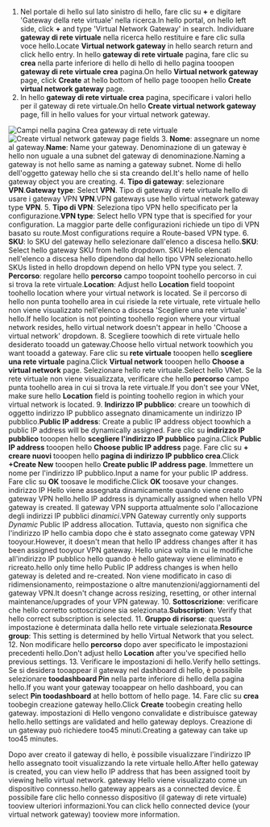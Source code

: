 1. <span data-ttu-id="c1fd3-101">Nel portale di hello sul lato sinistro di hello, fare clic su  **+**  e digitare 'Gateway della rete virtuale' nella ricerca.</span><span class="sxs-lookup"><span data-stu-id="c1fd3-101">In hello portal, on hello left side, click **+** and type 'Virtual Network Gateway' in search.</span></span> <span data-ttu-id="c1fd3-102">Individuare **gateway di rete virtuale** nella ricerca hello restituire e fare clic sulla voce hello.</span><span class="sxs-lookup"><span data-stu-id="c1fd3-102">Locate **Virtual network gateway** in hello search return and click hello entry.</span></span> <span data-ttu-id="c1fd3-103">In hello **gateway di rete virtuale** pagina, fare clic su **crea** nella parte inferiore di hello di hello di hello pagina tooopen **gateway di rete virtuale crea** pagina.</span><span class="sxs-lookup"><span data-stu-id="c1fd3-103">On hello **Virtual network gateway** page, click **Create** at hello bottom of hello page tooopen hello **Create virtual network gateway** page.</span></span>
2. <span data-ttu-id="c1fd3-104">In hello **gateway di rete virtuale crea** pagina, specificare i valori hello per il gateway di rete virtuale.</span><span class="sxs-lookup"><span data-stu-id="c1fd3-104">On hello **Create virtual network gateway** page, fill in hello values for your virtual network gateway.</span></span>

  <span data-ttu-id="c1fd3-105">![Campi nella pagina Crea gateway di rete virtuale](./media/vpn-gateway-add-gw-p2s-rm-portal-include/p2sgw.png "Campi nella pagina Crea gateway di rete virtuale")</span><span class="sxs-lookup"><span data-stu-id="c1fd3-105">![Create virtual network gateway page fields](./media/vpn-gateway-add-gw-p2s-rm-portal-include/p2sgw.png "Create virtual network gateway page fields")</span></span>
3. <span data-ttu-id="c1fd3-106">**Nome**: assegnare un nome al gateway.</span><span class="sxs-lookup"><span data-stu-id="c1fd3-106">**Name**: Name your gateway.</span></span> <span data-ttu-id="c1fd3-107">Denominazione di un gateway è hello non uguale a una subnet del gateway di denominazione.</span><span class="sxs-lookup"><span data-stu-id="c1fd3-107">Naming a gateway is not hello same as naming a gateway subnet.</span></span> <span data-ttu-id="c1fd3-108">Nome di hello dell'oggetto gateway hello che si sta creando del.</span><span class="sxs-lookup"><span data-stu-id="c1fd3-108">It's hello name of hello gateway object you are creating.</span></span>
4. <span data-ttu-id="c1fd3-109">**Tipo di gateway**: selezionare **VPN**.</span><span class="sxs-lookup"><span data-stu-id="c1fd3-109">**Gateway type**: Select **VPN**.</span></span> <span data-ttu-id="c1fd3-110">Tipo di gateway di rete virtuale hello di usare i gateway VPN **VPN**.</span><span class="sxs-lookup"><span data-stu-id="c1fd3-110">VPN gateways use hello virtual network gateway type **VPN**.</span></span>
5. <span data-ttu-id="c1fd3-111">**Tipo di VPN**: Seleziona tipo VPN hello specificato per la configurazione.</span><span class="sxs-lookup"><span data-stu-id="c1fd3-111">**VPN type**: Select hello VPN type that is specified for your configuration.</span></span> <span data-ttu-id="c1fd3-112">La maggior parte delle configurazioni richiede un tipo di VPN basato su route.</span><span class="sxs-lookup"><span data-stu-id="c1fd3-112">Most configurations require a Route-based VPN type.</span></span>
6. <span data-ttu-id="c1fd3-113">**SKU**: lo SKU del gateway hello selezionare dall'elenco a discesa hello.</span><span class="sxs-lookup"><span data-stu-id="c1fd3-113">**SKU**: Select hello gateway SKU from hello dropdown.</span></span> <span data-ttu-id="c1fd3-114">SKU Hello elencati nell'elenco a discesa hello dipendono dal hello tipo VPN selezionato.</span><span class="sxs-lookup"><span data-stu-id="c1fd3-114">hello SKUs listed in hello dropdown depend on hello VPN type you select.</span></span>
7. <span data-ttu-id="c1fd3-115">**Percorso**: regolare hello **percorso** campo toopoint toohello percorso in cui si trova la rete virtuale.</span><span class="sxs-lookup"><span data-stu-id="c1fd3-115">**Location**: Adjust hello **Location** field toopoint toohello location where your virtual network is located.</span></span> <span data-ttu-id="c1fd3-116">Se il percorso di hello non punta toohello area in cui risiede la rete virtuale, rete virtuale hello non viene visualizzato nell'elenco a discesa 'Scegliere una rete virtuale' hello.</span><span class="sxs-lookup"><span data-stu-id="c1fd3-116">If hello location is not pointing toohello region where your virtual network resides, hello virtual network doesn't appear in hello 'Choose a virtual network' dropdown.</span></span>
8. <span data-ttu-id="c1fd3-117">Scegliere toowhich di rete virtuale hello desiderato tooadd un gateway.</span><span class="sxs-lookup"><span data-stu-id="c1fd3-117">Choose hello virtual network toowhich you want tooadd a gateway.</span></span> <span data-ttu-id="c1fd3-118">Fare clic su **rete virtuale** tooopen hello **scegliere una rete virtuale** pagina.</span><span class="sxs-lookup"><span data-stu-id="c1fd3-118">Click **Virtual network** tooopen hello **Choose a virtual network** page.</span></span> <span data-ttu-id="c1fd3-119">Selezionare hello rete virtuale.</span><span class="sxs-lookup"><span data-stu-id="c1fd3-119">Select hello VNet.</span></span> <span data-ttu-id="c1fd3-120">Se la rete virtuale non viene visualizzata, verificare che hello **percorso** campo punta toohello area in cui si trova la rete virtuale.</span><span class="sxs-lookup"><span data-stu-id="c1fd3-120">If you don't see your VNet, make sure hello **Location** field is pointing toohello region in which your virtual network is located.</span></span>
9. <span data-ttu-id="c1fd3-121">**Indirizzo IP pubblico**: creare un toowhich di oggetto indirizzo IP pubblico assegnato dinamicamente un indirizzo IP pubblico.</span><span class="sxs-lookup"><span data-stu-id="c1fd3-121">**Public IP address**: Create a public IP address object toowhich a public IP address will be dynamically assigned.</span></span> <span data-ttu-id="c1fd3-122">Fare clic su **indirizzo IP pubblico** tooopen hello **scegliere l'indirizzo IP pubblico** pagina.</span><span class="sxs-lookup"><span data-stu-id="c1fd3-122">Click **Public IP address** tooopen hello **Choose public IP address** page.</span></span> <span data-ttu-id="c1fd3-123">Fare clic su **+ creare nuovi** tooopen hello **pagina di indirizzo IP pubblico crea**.</span><span class="sxs-lookup"><span data-stu-id="c1fd3-123">Click **+Create New** tooopen hello **Create public IP address page**.</span></span> <span data-ttu-id="c1fd3-124">Immettere un nome per l'indirizzo IP pubblico.</span><span class="sxs-lookup"><span data-stu-id="c1fd3-124">Input a name for your public IP address.</span></span> <span data-ttu-id="c1fd3-125">Fare clic su **OK** toosave le modifiche.</span><span class="sxs-lookup"><span data-stu-id="c1fd3-125">Click **OK** toosave your changes.</span></span> <span data-ttu-id="c1fd3-126">indirizzo IP Hello viene assegnata dinamicamente quando viene creato gateway VPN hello.</span><span class="sxs-lookup"><span data-stu-id="c1fd3-126">hello IP address is dynamically assigned when hello VPN gateway is created.</span></span> <span data-ttu-id="c1fd3-127">Il gateway VPN supporta attualmente solo l'allocazione degli indirizzi IP pubblici *dinamici*.</span><span class="sxs-lookup"><span data-stu-id="c1fd3-127">VPN Gateway currently only supports *Dynamic* Public IP address allocation.</span></span> <span data-ttu-id="c1fd3-128">Tuttavia, questo non significa che l'indirizzo IP hello cambia dopo che è stato assegnato come gateway VPN tooyour.</span><span class="sxs-lookup"><span data-stu-id="c1fd3-128">However, it doesn't mean that hello IP address changes after it has been assigned tooyour VPN gateway.</span></span> <span data-ttu-id="c1fd3-129">Hello unica volta in cui le modifiche all'indirizzo IP pubblico hello quando è hello gateway viene eliminato e ricreato.</span><span class="sxs-lookup"><span data-stu-id="c1fd3-129">hello only time hello Public IP address changes is when hello gateway is deleted and re-created.</span></span> <span data-ttu-id="c1fd3-130">Non viene modificato in caso di ridimensionamento, reimpostazione o altre manutenzioni/aggiornamenti del gateway VPN.</span><span class="sxs-lookup"><span data-stu-id="c1fd3-130">It doesn't change across resizing, resetting, or other internal maintenance/upgrades of your VPN gateway.</span></span>
10. <span data-ttu-id="c1fd3-131">**Sottoscrizione**: verificare che hello corretto sottoscrizione sia selezionata.</span><span class="sxs-lookup"><span data-stu-id="c1fd3-131">**Subscription**: Verify that hello correct subscription is selected.</span></span>
11. <span data-ttu-id="c1fd3-132">**Gruppo di risorse**: questa impostazione è determinata dalla hello rete virtuale selezionata.</span><span class="sxs-lookup"><span data-stu-id="c1fd3-132">**Resource group**: This setting is determined by hello Virtual Network that you select.</span></span>
12. <span data-ttu-id="c1fd3-133">Non modificare hello **percorso** dopo aver specificato le impostazioni precedenti hello.</span><span class="sxs-lookup"><span data-stu-id="c1fd3-133">Don't adjust hello **Location** after you've specified hello previous settings.</span></span>
13. <span data-ttu-id="c1fd3-134">Verificare le impostazioni di hello.</span><span class="sxs-lookup"><span data-stu-id="c1fd3-134">Verify hello settings.</span></span> <span data-ttu-id="c1fd3-135">Se si desidera tooappear il gateway nel dashboard di hello, è possibile selezionare **toodashboard Pin** nella parte inferiore di hello della pagina hello.</span><span class="sxs-lookup"><span data-stu-id="c1fd3-135">If you want your gateway tooappear on hello dashboard, you can select **Pin toodashboard** at hello bottom of hello page.</span></span>
14. <span data-ttu-id="c1fd3-136">Fare clic su **crea** toobegin creazione gateway hello.</span><span class="sxs-lookup"><span data-stu-id="c1fd3-136">Click **Create** toobegin creating hello gateway.</span></span> <span data-ttu-id="c1fd3-137">impostazioni di Hello vengono convalidate e distribuisce gateway hello.</span><span class="sxs-lookup"><span data-stu-id="c1fd3-137">hello settings are validated and hello gateway deploys.</span></span> <span data-ttu-id="c1fd3-138">Creazione di un gateway può richiedere too45 minuti.</span><span class="sxs-lookup"><span data-stu-id="c1fd3-138">Creating a gateway can take up too45 minutes.</span></span>

<span data-ttu-id="c1fd3-139">Dopo aver creato il gateway di hello, è possibile visualizzare l'indirizzo IP hello assegnato tooit visualizzando la rete virtuale hello.</span><span class="sxs-lookup"><span data-stu-id="c1fd3-139">After hello gateway is created, you can view hello IP address that has been assigned tooit by viewing hello virtual network.</span></span> <span data-ttu-id="c1fd3-140">gateway Hello viene visualizzato come un dispositivo connesso.</span><span class="sxs-lookup"><span data-stu-id="c1fd3-140">hello gateway appears as a connected device.</span></span> <span data-ttu-id="c1fd3-141">È possibile fare clic hello connesso dispositivo (il gateway di rete virtuale) tooview ulteriori informazioni.</span><span class="sxs-lookup"><span data-stu-id="c1fd3-141">You can click hello connected device (your virtual network gateway) tooview more information.</span></span>
